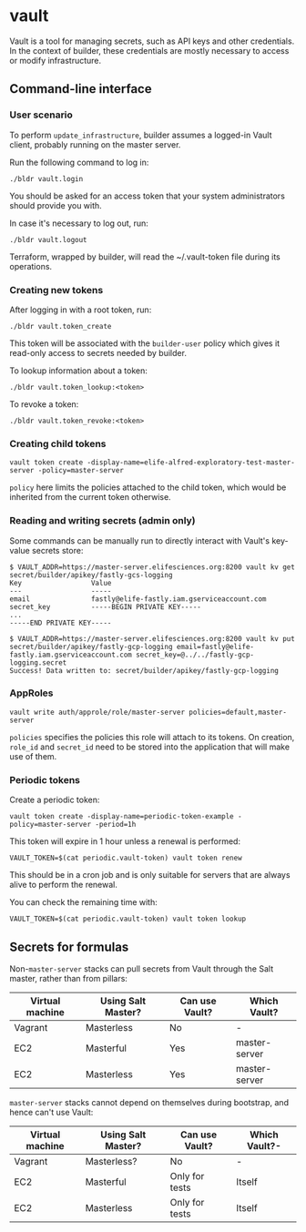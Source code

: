 # vault

Vault is a tool for managing secrets, such as API keys and other credentials. In the context of builder, these credentials are mostly necessary to access or modify infrastructure.

## Command-line interface

### User scenario

To perform `update_infrastructure`, builder assumes a logged-in Vault client, probably running on the master server.

Run the following command to log in:

`./bldr vault.login`

You should be asked for an access token that your system administrators should provide you with.

In case it's necessary to log out, run:

`./bldr vault.logout`

Terraform, wrapped by builder, will read the ~/.vault-token file during its operations.

### Creating new tokens

After logging in with a root token, run:

`./bldr vault.token_create`

This token will be associated with the `builder-user` policy which gives it read-only access to secrets needed by builder.

To lookup information about a token:

`./bldr vault.token_lookup:<token>`

To revoke a token:

`./bldr vault.token_revoke:<token>`

### Creating child tokens

```
vault token create -display-name=elife-alfred-exploratory-test-master-server -policy=master-server
```

`policy` here limits the policies attached to the child token, which would be inherited from the current token otherwise.


### Reading and writing secrets (admin only)

Some commands can be manually run to directly interact with Vault's key-value secrets store:

```
$ VAULT_ADDR=https://master-server.elifesciences.org:8200 vault kv get secret/builder/apikey/fastly-gcs-logging
Key                 Value
---                 -----
email               fastly@elife-fastly.iam.gserviceaccount.com
secret_key          -----BEGIN PRIVATE KEY-----
...
-----END PRIVATE KEY-----
```

```
$ VAULT_ADDR=https://master-server.elifesciences.org:8200 vault kv put secret/builder/apikey/fastly-gcp-logging email=fastly@elife-fastly.iam.gserviceaccount.com secret_key=@../../fastly-gcp-logging.secret
Success! Data written to: secret/builder/apikey/fastly-gcp-logging
```

### AppRoles

```
vault write auth/approle/role/master-server policies=default,master-server
```

`policies` specifies the policies this role will attach to its tokens. On creation, `role_id` and `secret_id` need to be stored into the application that will make use of them.

### Periodic tokens

Create a periodic token:
```
vault token create -display-name=periodic-token-example -policy=master-server -period=1h
```

This token will expire in 1 hour unless a renewal is performed:

```
VAULT_TOKEN=$(cat periodic.vault-token) vault token renew
```

This should be in a cron job and is only suitable for servers that are always alive to perform the renewal.

You can check the remaining time with:

```
VAULT_TOKEN=$(cat periodic.vault-token) vault token lookup
```

## Secrets for formulas

Non-`master-server` stacks can pull secrets from Vault through the Salt master, rather than from pillars:

| Virtual machine | Using Salt Master? | Can use Vault? | Which Vault?  |
| --------------- | ------------------ | -------------- | ------------- |
| Vagrant         | Masterless         | No             | -             |
| EC2             | Masterful          | Yes            | master-server |
| EC2             | Masterless         | Yes            | master-server |

`master-server` stacks cannot depend on themselves during bootstrap, and hence can't use Vault:

| Virtual machine | Using Salt Master? | Can use Vault? | Which Vault?- |
| --------------- | ------------------ | -------------- | ------------- |
| Vagrant         | Masterless?        | No             | -             |
| EC2             | Masterful          | Only for tests | Itself        |
| EC2             | Masterless         | Only for tests | Itself        |
